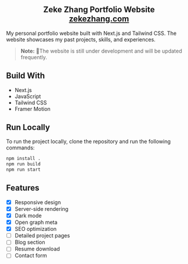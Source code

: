 <h2 align="center">
  Zeke Zhang  Portfolio Website<br/>
  <a href="https://zekezhang.com" target="_blank">zekezhang.com</a>
</h2>

My personal portfolio website built with Next.js and Tailwind CSS. The website showcases my past projects, skills, and experiences.

> **Note:** 🚧The website is still under development and will be updated frequently.

## Build With

- Next.js
- JavaScript
- Tailwind CSS
- Framer Motion

## Run Locally

To run the project locally, clone the repository and run the following commands:

```bash
npm install .
npm run build
npm run start
```

## Features

- [x] Responsive design
- [x] Server-side rendering
- [x] Dark mode
- [x] Open graph meta
- [x] SEO optimization
- [ ] Detailed project pages
- [ ] Blog section
- [ ] Resume download
- [ ] Contact form
